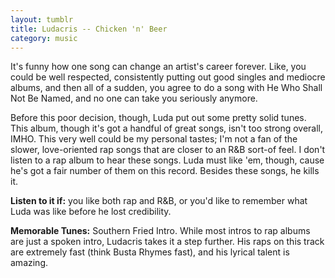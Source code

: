 ```yaml
---
layout: tumblr
title: Ludacris -- Chicken 'n' Beer
category: music
---
```


It's funny how one song can change an artist's career forever. Like, you could be well respected, consistently putting out good singles and mediocre albums, and then all of a sudden, you agree to do a song with He Who Shall Not Be Named, and no one can take you seriously anymore.

Before this poor decision, though, Luda put out some pretty solid tunes. This album, though it's got a handful of great songs, isn't too strong overall, IMHO. This very well could be my personal tastes; I'm not a fan of the slower, love-oriented rap songs that are closer to an R&B sort-of feel. I don't listen to a rap album to hear these songs. Luda must like 'em, though, cause he's got a fair number of them on this record. Besides these songs, he kills it.

**Listen to it if:** you like both rap and R&B, or you'd like to remember what Luda was like before he lost credibility.

**Memorable Tunes:** Southern Fried Intro. While most intros to rap albums are just a spoken intro, Ludacris takes it a step further. His raps on this track are extremely fast (think Busta Rhymes fast), and his lyrical talent is amazing.
